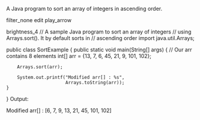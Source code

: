 A Java program to sort an array of integers in ascending order.

filter_none
edit
play_arrow

brightness_4
// A sample Java program to sort an array of integers 
// using Arrays.sort(). It by default sorts in 
// ascending order 
import java.util.Arrays; 
  
public class SortExample 
{ 
    public static void main(String[] args) 
    { 
        // Our arr contains 8 elements 
        int[] arr = {13, 7, 6, 45, 21, 9, 101, 102}; 
  
        Arrays.sort(arr); 
  
        System.out.printf("Modified arr[] : %s", 
                          Arrays.toString(arr)); 
    } 
} 
Output:

Modified arr[] : [6, 7, 9, 13, 21, 45, 101, 102]
